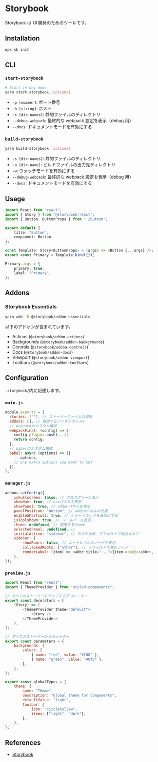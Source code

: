# Storybook

Storybook は UI 開発のためのツールです。

## Installation

```bash
npx sb init
```

## CLI

### `start-storybook`

```bash
# Start in dev mode
yarn start-storybook [options]
```

-   `-p [number]`: ポート番号
-   `-h [string]`: ホスト
-   `-s [dir-names]`: 静的ファイルのディレクトリ
-   `--debug-webpack`: 最終的な webpack 設定を表示（debug 用）
-   `--docs`: ドキュメントモードを有効にする

### `build-storybook`

```bash
yarn build-storybook [options]
```

-   `-s [dir-names]`: 静的ファイルのディレクトリ
-   `-o [dir-name]`: ビルドファイルの出力先ディレクトリ
-   `-w`: ウォッチモードを有効にする
-   `--debug-webpack`: 最終的な webpack 設定を表示（debug 用）
-   `--docs`: ドキュメントモードを有効にする

## Usage

```ts
import React from "react";
import { Story } from "@storybook/react";
import { Button, ButtonProps } from "./Button";

export default {
    title: "Button",
    component: Button,
};

const Template: Story<ButtonProps> = (args) => <Button {...args} />;
export const Primary = Template.bind({});

Primary.args = {
    primary: true,
    label: "Primary",
};
```

## Addons

### Storybook Essentials

```bash
yarn add -D @storybook/addon-essentials
```

以下のアドオンが含まれています。

-   Actions (`@storybook/addon-actions`)
-   Backgrounds (`@storybook/addon-backgrounds`)
-   Controls (`@storybook/addon-controls`)
-   Docs (`@storybook/addon-docs`)
-   Viewport (`@storybook/addon-viewport`)
-   Toolbars (`@storybook/addon-toolbars`)

## Configuration

`.storybook/`内に記述します。

### `main.js`

```js
module.exports = {
  stories: [""], // ストーリーファイルの場所
  addons: [], // 使用するアドオンのリスト
  // webpackのカスタム構成
  webpackFinal: (config) => {
    config.plugins.push(...);
    return config;
  },
  // babelのカスタム構成
  babel: async (options) => ({
    ...options,
    // any extra options you want to set
  }),
};
```

### `manager.js`

```js
addons.setConfig({
    isFullscreen: false, // フルスクリーン表示
    showNav: true, // navパネルを表示
    showPanel: true, // addonパネルを表示
    panelPosition: "bottom", // addonパネルの位置
    enableShortcuts: true, // ショートカットを有効にする
    isToolshown: true, // ツールバーを表示
    theme: undefined, // 適用するtheme
    selectedPanel: undefined, //
    initialActive: "sidebar", // モバイル時、デフォルトで有効なタブ
    sidebar: {
        showRoots: false, // ルートレベルのノードを表示
        collapsedRoots: ["other"], // デフォルトで畳むノード
        renderLabel: (item) => <abbr title="...">{item.name}</abbr>,
    },
});
```

### `preview.js`

```js
import React from "react";
import { ThemeProvider } from "styled-components";

// すべてのストーリーをラップするデコレーター
export const decorators = [
    (Story) => (
        <ThemeProvider theme="default">
            <Story />
        </ThemeProvider>
    ),
];

// すべてのストーリーのパラメーター
export const parameters = {
    backgrounds: {
        values: [
            { name: "red", value: "#f00" },
            { name: "green", value: "#0f0" },
        ],
    },
};

export const globalTypes = {
    theme: {
        name: "Theme",
        description: "Global theme for components",
        defaultValue: "light",
        toolbar: {
            icon: "circlehollow",
            items: ["light", "dark"],
        },
    },
};
```

## References

-   [Storybook](https://storybook.js.org/)
